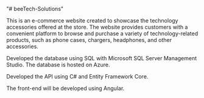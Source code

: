 "# beeTech-Solutions" 

This is an e-commerce website created to showcase the technology accessories offered at the store. The website provides customers with a convenient platform to browse and purchase a variety of technology-related products, such as phone cases, chargers, headphones, and other accessories.

Developed the database using SQL with Microsoft SQL Server Management Studio. The database is hosted on Azure.

Developed the API using C# and Entity Framework Core.

The front-end will be developed using Angular.

